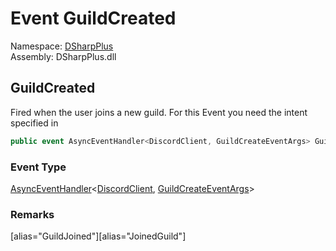 # Event GuildCreated

Namespace: [DSharpPlus](DSharpPlus.md)  
Assembly: DSharpPlus.dll

## <a id="DSharpPlus_DiscordClient_GuildCreated"></a>GuildCreated

Fired when the user joins a new guild.
For this Event you need the <xref href="DSharpPlus.DiscordIntents.Guilds" data-throw-if-not-resolved="false"></xref> intent specified in <xref href="DSharpPlus.DiscordConfiguration.Intents" data-throw-if-not-resolved="false"></xref>

```csharp
public event AsyncEventHandler<DiscordClient, GuildCreateEventArgs> GuildCreated
```

### Event Type

[AsyncEventHandler](DSharpPlus.AsyncEvents.AsyncEventHandler\-2.md)<[DiscordClient](DSharpPlus.DiscordClient.md), [GuildCreateEventArgs](DSharpPlus.EventArgs.GuildCreateEventArgs.md)\>

### Remarks

[alias="GuildJoined"][alias="JoinedGuild"]

